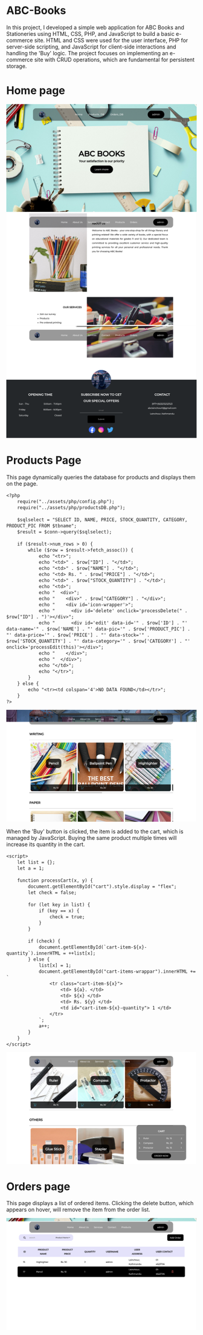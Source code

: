 # ABC-Books
In this project, I developed a simple web application for ABC Books and Stationeries using HTML, CSS, PHP, and JavaScript to build a basic e-commerce site. HTML and CSS were used for the user interface, PHP for server-side scripting, and JavaScript for client-side interactions and handling the 'Buy' logic. The project focuses on implementing an e-commerce site with CRUD operations, which are fundamental for persistent storage.


# Home page
![home1](./Screenshots/home1.png)
![home2](./Screenshots/home2.png)
![home3](./Screenshots/home3.png)

# Products Page
This page dynamically queries the database for products and displays them on the page.

```
<?php
    require("../assets/php/config.php");
    require("../assets/php/productsDB.php");

    $sqlselect = "SELECT ID, NAME, PRICE, STOCK_QUANTITY, CATEGORY, PRODUCT_PIC FROM $tbname";
    $result = $conn->query($sqlselect);

    if ($result->num_rows > 0) {
        while ($row = $result->fetch_assoc()) {
            echo "<tr>";
            echo "<td>" . $row["ID"] . "</td>";
            echo "<td>" . $row["NAME"] . "</td>";
            echo "<td> Rs. " . $row["PRICE"] . "</td>";
            echo "<td>" . $row["STOCK_QUANTITY"] . "</td>";
            echo "<td>";
            echo "  <div>";
            echo "    <div>" . $row["CATEGORY"] . "</div>";
            echo "    <div id='icon-wrapper'>";
            echo "      <div id='delete' onclick='processDelete(" . $row["ID"] . ")'></div>";
            echo "      <div id='edit' data-id='" . $row['ID'] . "' data-name='" . $row['NAME'] . "' data-pic='" . $row['PRODUCT_PIC'] . "' data-price='" . $row['PRICE'] . "' data-stock='" . $row['STOCK_QUANTITY'] . "' data-category='" . $row['CATEGORY'] . "' onclick='processEdit(this)'></div>";
            echo "    </div>";
            echo "  </div>";
            echo "</td>";
            echo "</tr>";
        }
    } else {
        echo "<tr><td colspan='4'>NO DATA FOUND</td></tr>";
    }
?>
```
![products1](./Screenshots/products1.png)

When the 'Buy' button is clicked, the item is added to the cart, which is managed by JavaScript. Buying the same product multiple times will increase its quantity in the cart.

```
<script>
    let list = {};
    let a = 1;

    function processCart(x, y) {
        document.getElementById("cart").style.display = "flex";
        let check = false;

        for (let key in list) {
            if (key == x) {
                check = true;
            }
        }

        if (check) {
            document.getElementById(`cart-item-${x}-quantity`).innerHTML = ++list[x];
        } else {
            list[x] = 1;
            document.getElementById("cart-items-wrappar").innerHTML += `
                <tr class="cart-item-${x}"> 
                    <td> ${a}. </td>
                    <td> ${x} </td>
                    <td> Rs. ${y} </td>
                    <td id="cart-item-${x}-quantity"> 1 </td>
                </tr> 
            `;
            a++;
        }
    }
</script>
```
![products2](./Screenshots/products2.png)

# Orders page
This page displays a list of ordered items. Clicking the delete button, which appears on hover, will remove the item from the order list.

![orders](./Screenshots/orders.png)
